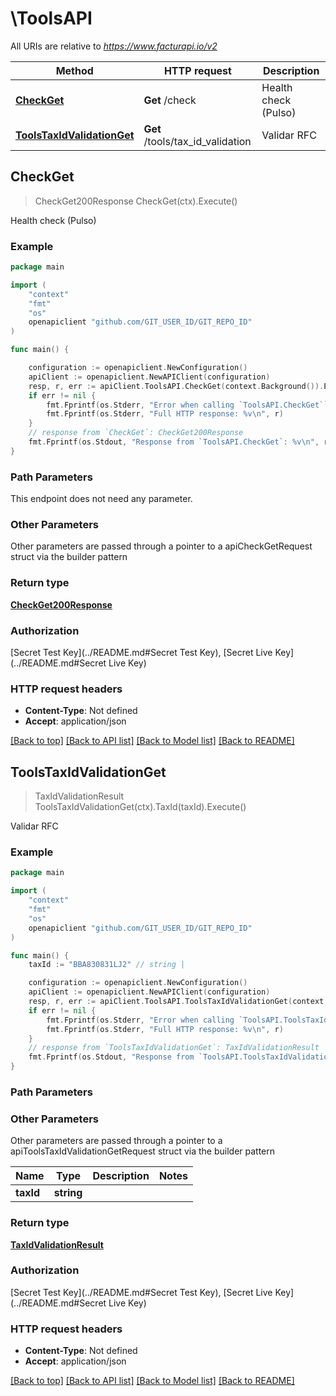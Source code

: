 # \ToolsAPI

All URIs are relative to *https://www.facturapi.io/v2*

Method | HTTP request | Description
------------- | ------------- | -------------
[**CheckGet**](ToolsAPI.md#CheckGet) | **Get** /check | Health check (Pulso)
[**ToolsTaxIdValidationGet**](ToolsAPI.md#ToolsTaxIdValidationGet) | **Get** /tools/tax_id_validation | Validar RFC



## CheckGet

> CheckGet200Response CheckGet(ctx).Execute()

Health check (Pulso)



### Example

```go
package main

import (
    "context"
    "fmt"
    "os"
    openapiclient "github.com/GIT_USER_ID/GIT_REPO_ID"
)

func main() {

    configuration := openapiclient.NewConfiguration()
    apiClient := openapiclient.NewAPIClient(configuration)
    resp, r, err := apiClient.ToolsAPI.CheckGet(context.Background()).Execute()
    if err != nil {
        fmt.Fprintf(os.Stderr, "Error when calling `ToolsAPI.CheckGet``: %v\n", err)
        fmt.Fprintf(os.Stderr, "Full HTTP response: %v\n", r)
    }
    // response from `CheckGet`: CheckGet200Response
    fmt.Fprintf(os.Stdout, "Response from `ToolsAPI.CheckGet`: %v\n", resp)
}
```

### Path Parameters

This endpoint does not need any parameter.

### Other Parameters

Other parameters are passed through a pointer to a apiCheckGetRequest struct via the builder pattern


### Return type

[**CheckGet200Response**](CheckGet200Response.md)

### Authorization

[Secret Test Key](../README.md#Secret Test Key), [Secret Live Key](../README.md#Secret Live Key)

### HTTP request headers

- **Content-Type**: Not defined
- **Accept**: application/json

[[Back to top]](#) [[Back to API list]](../README.md#documentation-for-api-endpoints)
[[Back to Model list]](../README.md#documentation-for-models)
[[Back to README]](../README.md)


## ToolsTaxIdValidationGet

> TaxIdValidationResult ToolsTaxIdValidationGet(ctx).TaxId(taxId).Execute()

Validar RFC



### Example

```go
package main

import (
    "context"
    "fmt"
    "os"
    openapiclient "github.com/GIT_USER_ID/GIT_REPO_ID"
)

func main() {
    taxId := "BBA830831LJ2" // string | 

    configuration := openapiclient.NewConfiguration()
    apiClient := openapiclient.NewAPIClient(configuration)
    resp, r, err := apiClient.ToolsAPI.ToolsTaxIdValidationGet(context.Background()).TaxId(taxId).Execute()
    if err != nil {
        fmt.Fprintf(os.Stderr, "Error when calling `ToolsAPI.ToolsTaxIdValidationGet``: %v\n", err)
        fmt.Fprintf(os.Stderr, "Full HTTP response: %v\n", r)
    }
    // response from `ToolsTaxIdValidationGet`: TaxIdValidationResult
    fmt.Fprintf(os.Stdout, "Response from `ToolsAPI.ToolsTaxIdValidationGet`: %v\n", resp)
}
```

### Path Parameters



### Other Parameters

Other parameters are passed through a pointer to a apiToolsTaxIdValidationGetRequest struct via the builder pattern


Name | Type | Description  | Notes
------------- | ------------- | ------------- | -------------
 **taxId** | **string** |  | 

### Return type

[**TaxIdValidationResult**](TaxIdValidationResult.md)

### Authorization

[Secret Test Key](../README.md#Secret Test Key), [Secret Live Key](../README.md#Secret Live Key)

### HTTP request headers

- **Content-Type**: Not defined
- **Accept**: application/json

[[Back to top]](#) [[Back to API list]](../README.md#documentation-for-api-endpoints)
[[Back to Model list]](../README.md#documentation-for-models)
[[Back to README]](../README.md)

